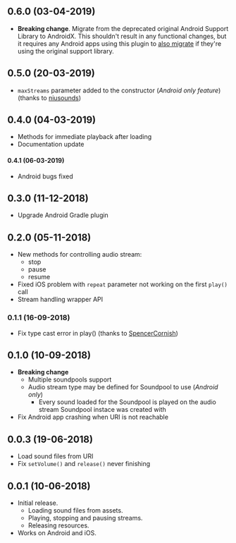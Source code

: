 ## 0.6.0 (03-04-2019)
* **Breaking change**. Migrate from the deprecated original Android Support
  Library to AndroidX. This shouldn't result in any functional changes, but it
  requires any Android apps using this plugin to [also
  migrate](https://developer.android.com/jetpack/androidx/migrate) if they're
  using the original support library.

## 0.5.0 (20-03-2019)
* `maxStreams` parameter added to the constructor (_Android only feature_)
(thanks to [niusounds](https://github.com/niusounds))

## 0.4.0 (04-03-2019)
* Methods for immediate playback after loading
* Documentation update
#### 0.4.1 (06-03-2019)
* Android bugs fixed

## 0.3.0 (11-12-2018)
* Upgrade Android Gradle plugin

## 0.2.0 (05-11-2018)
* New methods for controlling audio stream:
    * stop
    * pause
    * resume
* Fixed iOS problem with `repeat` parameter not working on the first `play()` call
* Stream handling wrapper API

### 0.1.1 (16-09-2018)
* Fix type cast error in play() (thanks to [SpencerCornish](https://github.com/SpencerCornish))

## 0.1.0 (10-09-2018)
* **Breaking change**
    * Multiple soundpools support
    * Audio stream type may be defined for Soundpool to use (_Android only_)
        * Every sound loaded for the Soundpool is played on the audio stream Soundpool instace was created with
* Fix Android app crashing when URI is not reachable

## 0.0.3 (19-06-2018)
* Load sound files from URI
* Fix `setVolume()` and `release()` never finishing

## 0.0.1 (10-06-2018)

* Initial release.
    * Loading sound files from assets.
    * Playing, stopping and pausing streams.
    * Releasing resources.
* Works on Android and iOS.


